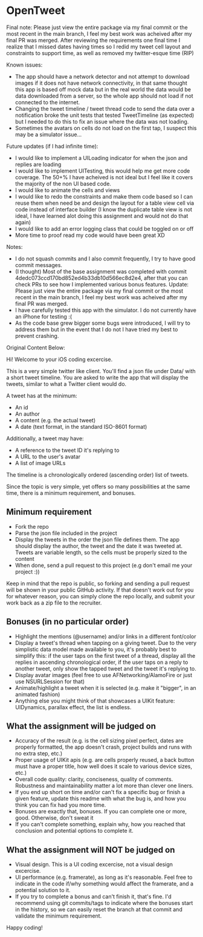 OpenTweet
=========

Final note:
    Please just view the entire package via my final commit or the most recent in the main branch, I feel my best work was acheived after my final PR was merged. After reviewing the requirements one final time I realize that I missed dates having times so I redid my tweet cell layout and constraints to support time, as well as removed my twitter-esque time (RIP)

Known issues:
- The app should have a network detector and not attempt to download images if it does not have network connectivity, in that same thought this app is based off mock data but in the real world the data would be data downloaded from a server, so the whole app should not load if not connected to the internet.
- Changing the tweet timeline / tweet thread code to send the data over a notification broke the unit tests that tested TweetTimeline (as expected) but I needed to do this to fix an issue where the data was not loading.
- Sometimes the avatars on cells do not load on the first tap, I suspect this may be a simulator issue...

Future updates (if I had infinite time):
- I would like to implement a UILoading indicator for when the json and replies are loading
- I would like to implement UITesting, this would help me get more code coverage. The 50+% I have acheived is not ideal but I feel like it covers the majority of the non UI based code.
- I would like to animate the cells and views
- I would like to redo the constraints and make them code based so I can reuse them when need be and design the layout for a table view cell via code instead of interface builder (I know the duplicate table view is not ideal, I have learned alot doing this assignment and would not do that again)
- I would like to add an error logging class that could be toggled on or off
- More time to proof read my code would have been great XD

Notes:
- I do not squash commits and I also commit frequently, I try to have good commit messages.
- (I thought) Most of the base assignment was completed with commit 4dedc073ccd170bd852ed4b33db10d566ec8d2e4, after that you can check PRs to see how I implemented various bonus features.
    Update: Please just view the entire package via my final commit or the most recent in the main branch, I feel my best work was acheived after my final PR was merged.
- I have carefully tested this app with the simulator. I do not currently have an iPhone for testing :(
- As the code base grew bigger some bugs were introduced, I will try to address them but in the event that I do not I have tried my best to prevent crashing.

Original Content Below:

Hi! Welcome to your iOS coding excercise.

This is a very simple twitter like client. You'll find a json file under Data/ with a short tweet timeline. You are asked to write the app that will display the tweets, similar to what a Twitter client would do.

A tweet has at the minimum:

* An id
* An author
* A content (e.g. the actual tweet)
* A date (text format, in the standard ISO-8601 format)

Additionally, a tweet may have:

* A reference to the tweet ID it's replying to
* A URL to the user's avatar
* A list of image URLs

The timeline is a chronologically ordered (ascending order) list of tweets.

Since the topic is very simple, yet offers so many possibilities at the same time, there is a minimum requirement, and bonuses.

Minimum requirement
-------------------

* Fork the repo
* Parse the json file included in the project
* Display the tweets in the order the json file defines them. The app should display the author, the tweet and the date it was tweeted at. Tweets are variable length, so the cells must be properly sized to the content
* When done, send a pull request to this project (e.g don't email me your project :))

Keep in mind that the repo is public, so forking and sending a pull request will be shown in your public GitHub activity. If that doesn't work out for you for whatever reason, you can simply clone the repo locally, and submit your work back as a zip file to the recruiter.

Bonuses (in no particular order)
--------------------------------

* Highlight the mentions (@username) and/or links in a different font/color
* Display a tweet's thread when tapping on a giving tweet. Due to the very simplistic data model made available to you, it's probably best to simplify this: if the user taps on the first tweet of a thread, display all the replies in ascending chronological order, if the user taps on a reply to another tweet, only show the tapped tweet and the tweet it's replying to.
* Display avatar images (feel free to use AFNetworking/AlamoFire or just use NSURLSession for that)
* Animate/highlight a tweet when it is selected (e.g. make it "bigger", in an animated fashion)
* Anything else you might think of that showcases a UIKit feature: UIDynamics, parallax effect, the list is endless.

What the assignment will be judged on
-------------------------------------

* Accuracy of the result (e.g. is the cell sizing pixel perfect, dates are properly formatted, the app doesn't crash, project builds and runs with no extra step, etc.)
* Proper usage of UIKit apis (e.g. are cells properly reused, a back button must have a proper title, how well does it scale to various device sizes, etc.)
* Overall code quality: clarity, conciseness, quality of comments. Robustness and maintainability matter a lot more than clever one liners.
* If you end up short on time and/or can't fix a specific bug or finish a given feature, update this readme with what the bug is, and how you think you can fix had you more time.
* Bonuses are exactly that, bonuses. If you can complete one or more, good. Otherwise, don't sweat it
* If you can't complete something, explain why, how you reached that conclusion and potential options to complete it.

What the assignment will NOT be judged on
-----------------------------------------

* Visual design. This is a UI coding excercise, not a visual design excercise. 
* UI performance (e.g. framerate), as long as it's reasonable. Feel free to indicate in the code if/why something would affect the framerate, and a potential solution to it.
* If you try to complete a bonus and can't finish it, that's fine. I'd recommend using git commits/tags to indicate where the bonuses start in the history, so we can easily reset the branch at that commit and validate the minimum requirement.

Happy coding!
